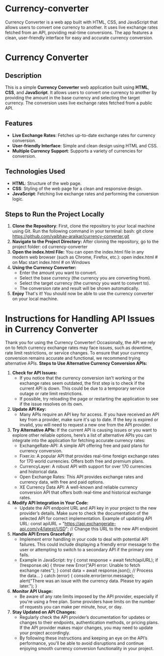 # Currency-converter
Currency Converter is a web app built with HTML, CSS, and JavaScript that allows users to convert one currency to another. It uses live exchange rates fetched from an API, providing real-time conversions. The app features a clean, user-friendly interface for easy and accurate currency conversion.


# Currency Converter

## Description
This is a simple **Currency Converter** web application built using **HTML**, **CSS**, and **JavaScript**. It allows users to convert one currency to another by providing the amount in the base currency and selecting the target currency. The conversion uses live exchange rates fetched from a public API.

## Features
- **Live Exchange Rates**: Fetches up-to-date exchange rates for currency conversion.
- **User-friendly Interface**: Simple and clean design using HTML and CSS.
- **Multiple Currency Support**: Supports a variety of currencies for conversion.

## Technologies Used
- **HTML**: Structure of the web page.
- **CSS**: Styling of the web page for a clean and responsive design.
- **JavaScript**: Fetching live exchange rates and performing the conversion logic.

## Steps to Run the Project Locally

1. **Clone the Repository**:
   First, clone the repository to your local machine using Git. Run the following command in your terminal:
   bash:
   git clone https://github.com/vaibhav-araikar/currency-converter.git
2. **Navigate to the Project Directory:** After cloning the repository, go to the project folder:
    cd currency-converter
3. **Open the index.html File:** You can open the index.html file in any modern web browser (such as Chrome, Firefox, etc.):
   open index.html  # on Mac
   start index.html # on Windows
4. **Using the Currency Converter:**
   - Enter the amount you want to convert.
   - Select the base currency (the currency you are converting from).
   - Select the target currency (the currency you want to convert to).
   - The conversion rate and result will be shown automatically.
5. **Enjoy**
   That's it! You should now be able to use the currency converter on your local machine.



# Instructions for Handling API Issues in Currency Converter
Thank you for using the Currency Converter! Occasionally, the API we rely on to fetch currency exchange rates may face issues, such as downtime, rate limit restrictions, or service changes. To ensure that your currency conversion remains accurate and functional, we recommend trying alternative APIs.
**Steps to Use Alternative Currency Conversion APIs:**
1. **Check for API Issues:**
   - If you notice that the currency conversion isn't working or the exchange rates seem outdated, the first step is to check if the current API is down. This could be due to a temporary service outage or rate         limit restrictions.
   - If possible, try reloading the page or restarting the application to see if the issue resolves on its own.
2. **Update API Key:**
   - Many APIs require an API key for access. If you have received an API key from a provider, make sure it's up to date. If the key is expired or invalid, you will need to request a new one from the API provider.
3. **Try Alternative APIs:**
   If the current API is causing issues or you want to explore other reliable options, here’s a list of alternative APIs you can integrate into the application for fetching accurate currency rates:
   - ExchangeRate-API: A simple API offering free and paid plans for currency conversion.
   - Fixer.io: A popular API that provides real-time foreign exchange rates for 170 world currencies. Offers both free and premium plans.
   - CurrencyLayer: A robust API with support for over 170 currencies and historical data.
   - Open Exchange Rates: This API provides exchange rates and currency data, with free and paid options.
   - XE Currency Data API: A well-known and reliable currency conversion API that offers both real-time and historical exchange rates.
4. **Modify API Integration in Your Code:**
   - Update the API endpoint URL and API key in your project to the new provider’s details. Make sure to check the documentation of the selected API for correct implementation.
   Example of updating API URL:
   const apiURL = "https://api.exchangerate-api.com/v4/latest/USD"; // Change this URL to the new API endpoint
5. **Handle API Errors Gracefully:**
   - Implement error handling in your code to deal with potential API failures. This could include displaying a friendly error message to the user or attempting to switch to a secondary API if the primary one fails.
   - Example in JavaScript:
   try {
    const response = await fetch(apiURL);
    if (!response.ok) {
        throw new Error("API error: Unable to fetch exchange rates");
    }
    const data = await response.json();
    // Process the data...
} catch (error) {
    console.error(error.message);
    alert("There was an issue with the currency data. Please try again later.");
}
6. **Monitor API Usage:**
   - Be aware of any rate limits imposed by the API provider, especially if you're using a free plan. Some providers have limits on the number of requests you can make per minute, hour, or day.
7. **Stay Updated on API Changes:**
   - Regularly check the API provider’s documentation for updates or changes to their endpoints, authentication methods, or pricing plans. If the API provider makes major changes, you may need to update your project accordingly.
   - By following these instructions and keeping an eye on the API’s performance, you'll be able to avoid disruptions and continue enjoying smooth currency conversion functionality in your project.









   

